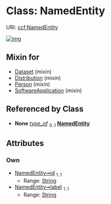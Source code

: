 
# Class: NamedEntity




URI: [ccf:NamedEntity](http://purl.org/ccf/NamedEntity)


[![img](https://yuml.me/diagram/nofunky;dir:TB/class/[Instance]-%20type_of%200..1>[NamedEntity&#124;id:string;label:string],[SoftwareApplication]uses%20-.->[NamedEntity],[Person]uses%20-.->[NamedEntity],[Distribution]uses%20-.->[NamedEntity],[Dataset]uses%20-.->[NamedEntity],[SoftwareApplication],[Person],[Instance],[Distribution],[Dataset])](https://yuml.me/diagram/nofunky;dir:TB/class/[Instance]-%20type_of%200..1>[NamedEntity&#124;id:string;label:string],[SoftwareApplication]uses%20-.->[NamedEntity],[Person]uses%20-.->[NamedEntity],[Distribution]uses%20-.->[NamedEntity],[Dataset]uses%20-.->[NamedEntity],[SoftwareApplication],[Person],[Instance],[Distribution],[Dataset])

## Mixin for

 * [Dataset](Dataset.md) (mixin) 
 * [Distribution](Distribution.md) (mixin) 
 * [Person](Person.md) (mixin) 
 * [SoftwareApplication](SoftwareApplication.md) (mixin) 

## Referenced by Class

 *  **None** *[type_of](type_of.md)*  <sub>0..1</sub>  **[NamedEntity](NamedEntity.md)**

## Attributes


### Own

 * [NamedEntity➞id](NamedEntity_id.md)  <sub>1..1</sub>
     * Range: [String](types/String.md)
 * [NamedEntity➞label](NamedEntity_label.md)  <sub>1..1</sub>
     * Range: [String](types/String.md)
